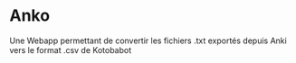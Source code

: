 # Anko
Une Webapp permettant de convertir les fichiers .txt exportés depuis Anki vers le format .csv de Kotobabot
